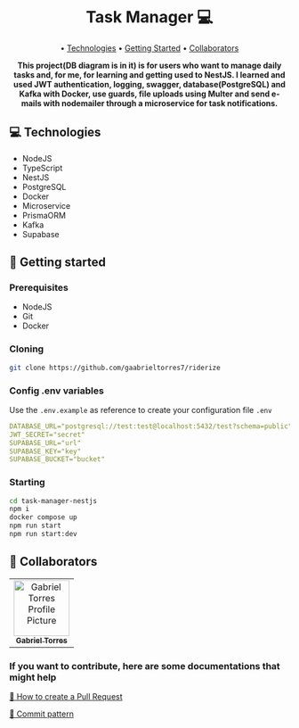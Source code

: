 <h1 align="center" style="font-weight: bold;">Task Manager 💻</h1>

<p align="center">
 • <a href="#technologies">Technologies</a> • 
 <a href="#started">Getting Started</a> • 
 <a href="#colab">Collaborators</a>
</p>

<p align="center">
    <b>This project(DB diagram is in it) is for users who want to manage daily tasks and, for me, for learning and getting used to NestJS. I learned and used JWT authentication, logging, swagger, database(PostgreSQL) and Kafka with Docker, use guards, file uploads using Multer and send e-mails with nodemailer through a microservice for task notifications.</b>
</p>

<h2 id="technologies">💻 Technologies</h2>

- NodeJS
- TypeScript
- NestJS
- PostgreSQL
- Docker
- Microservice
- PrismaORM
- Kafka
- Supabase

<h2 id="started">🚀 Getting started</h2>

<h3>Prerequisites</h3>

- NodeJS
- Git
- Docker

<h3>Cloning</h3>

```bash
git clone https://github.com/gaabrieltorres7/riderize
```

<h3>Config .env variables</h2>

Use the `.env.example` as reference to create your configuration file `.env`

```yaml
DATABASE_URL="postgresql://test:test@localhost:5432/test?schema=public"
JWT_SECRET="secret"
SUPABASE_URL="url"
SUPABASE_KEY="key"
SUPABASE_BUCKET="bucket"
```

<h3>Starting</h3>

```bash
cd task-manager-nestjs
npm i
docker compose up
npm run start
npm run start:dev
```

<h2 id="colab">🤝 Collaborators</h2>

<table>
  <tr>
    <td align="center">
      <a href="#">
        <img src="https://avatars.githubusercontent.com/u/98062444?v=4" width="100px;" alt="Gabriel Torres Profile Picture"/><br>
        <sub>
          <b>Gabriel Torres</b>
        </sub>
      </a>
    </td>
  </tr>
</table>

<h3>If you want to contribute, here are some documentations that might help</h3>

[📝 How to create a Pull Request](https://www.atlassian.com/br/git/tutorials/making-a-pull-request)

[💾 Commit pattern](https://gist.github.com/joshbuchea/6f47e86d2510bce28f8e7f42ae84c716)
